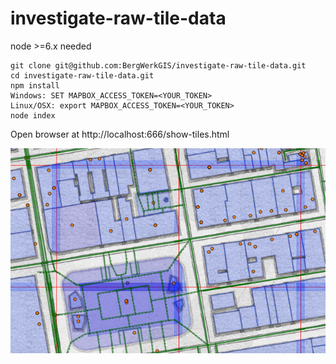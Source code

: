 # investigate-raw-tile-data

node >=6.x needed

```
git clone git@github.com:BergWerkGIS/investigate-raw-tile-data.git
cd investigate-raw-tile-data.git
npm install
Windows: SET MAPBOX_ACCESS_TOKEN=<YOUR_TOKEN>
Linux/OSX: export MAPBOX_ACCESS_TOKEN=<YOUR_TOKEN>
node index
```

Open browser at http://localhost:666/show-tiles.html

![streets](img/streets.png)
